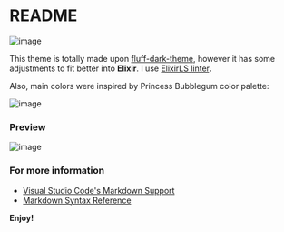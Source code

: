 # README
 ![image](https://www.linkpicture.com/q/kawaii_gummy.jpg)

 This theme is totally made upon 
[fluff-dark-theme](https://github.com/ayako02/fluff-dark-theme), however it has some adjustments to fit better into **Elixir**. I use [ElixirLS linter](https://marketplace.visualstudio.com/items?itemName=JakeBecker.elixir-ls).

Also, main colors were inspired by Princess Bubblegum color palette:

![image](https://www.color-hex.com/palettes/89956.png)


### Preview

![image](https://iili.io/FAhxwX.png)


### For more information
* [Visual Studio Code's Markdown Support](http://code.visualstudio.com/docs/languages/markdown)
* [Markdown Syntax Reference](https://help.github.com/articles/markdown-basics/)

**Enjoy!**
